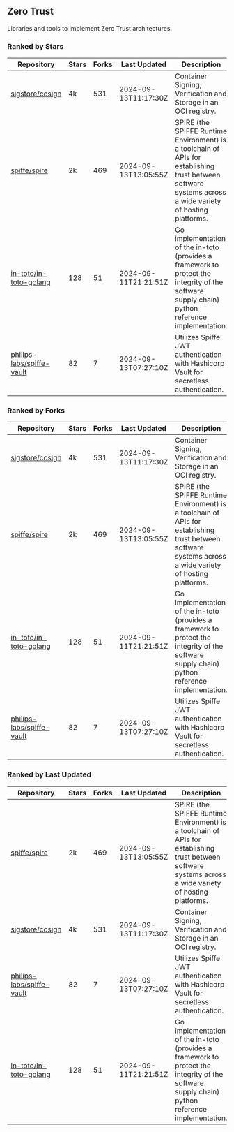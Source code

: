 ## Zero Trust

Libraries and tools to implement Zero Trust architectures.

### Ranked by Stars

| Repository | Stars | Forks | Last Updated | Description | 
|------------|-------|-------|--------------|-------------|
| [sigstore/cosign](https://github.com/sigstore/cosign) | 4k | 531 | 2024-09-13T11:17:30Z |  Container Signing, Verification and Storage in an OCI registry. |
| [spiffe/spire](https://github.com/spiffe/spire) | 2k | 469 | 2024-09-13T13:05:55Z |  SPIRE (the SPIFFE Runtime Environment) is a toolchain of APIs for establishing trust between software systems across a wide variety of hosting platforms. |
| [in-toto/in-toto-golang](https://github.com/in-toto/in-toto-golang) | 128 | 51 | 2024-09-11T21:21:51Z |  Go implementation of the in-toto (provides a framework to protect the integrity of the software supply chain) python reference implementation. |
| [philips-labs/spiffe-vault](https://github.com/philips-labs/spiffe-vault) | 82 | 7 | 2024-09-13T07:27:10Z |  Utilizes Spiffe JWT authentication with Hashicorp Vault for secretless authentication. |

### Ranked by Forks

| Repository | Stars | Forks | Last Updated | Description | 
|------------|-------|-------|--------------|-------------|
| [sigstore/cosign](https://github.com/sigstore/cosign) | 4k | 531 | 2024-09-13T11:17:30Z |  Container Signing, Verification and Storage in an OCI registry. |
| [spiffe/spire](https://github.com/spiffe/spire) | 2k | 469 | 2024-09-13T13:05:55Z |  SPIRE (the SPIFFE Runtime Environment) is a toolchain of APIs for establishing trust between software systems across a wide variety of hosting platforms. |
| [in-toto/in-toto-golang](https://github.com/in-toto/in-toto-golang) | 128 | 51 | 2024-09-11T21:21:51Z |  Go implementation of the in-toto (provides a framework to protect the integrity of the software supply chain) python reference implementation. |
| [philips-labs/spiffe-vault](https://github.com/philips-labs/spiffe-vault) | 82 | 7 | 2024-09-13T07:27:10Z |  Utilizes Spiffe JWT authentication with Hashicorp Vault for secretless authentication. |

### Ranked by Last Updated

| Repository | Stars | Forks | Last Updated | Description | 
|------------|-------|-------|--------------|-------------|
| [spiffe/spire](https://github.com/spiffe/spire) | 2k | 469 | 2024-09-13T13:05:55Z |  SPIRE (the SPIFFE Runtime Environment) is a toolchain of APIs for establishing trust between software systems across a wide variety of hosting platforms. |
| [sigstore/cosign](https://github.com/sigstore/cosign) | 4k | 531 | 2024-09-13T11:17:30Z |  Container Signing, Verification and Storage in an OCI registry. |
| [philips-labs/spiffe-vault](https://github.com/philips-labs/spiffe-vault) | 82 | 7 | 2024-09-13T07:27:10Z |  Utilizes Spiffe JWT authentication with Hashicorp Vault for secretless authentication. |
| [in-toto/in-toto-golang](https://github.com/in-toto/in-toto-golang) | 128 | 51 | 2024-09-11T21:21:51Z |  Go implementation of the in-toto (provides a framework to protect the integrity of the software supply chain) python reference implementation. |

